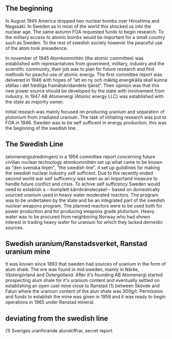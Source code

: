 ## The beginning
In August 1945 America dropped two nuclear bombs over Hiroshima and Nagasaki. In Sweden as in most of the world this shocked us into the nuclear age. The same autumn FOA requested funds to begin research. To the military access to atomic bombs would be important for a small country such as Sweden. To the rest of swedish society however the peaceful use of the atom took presedence.

In november of 1945 Atomkommittén (the atomic committee) was established with represantatvies from goverment, military, industry and the scientific community, their job was to plan for future research and find methods for peacful use of atomic energy. The first committee report was delivered in 1946 with hopes of ”att en ny och mäktig energikälla skall kunna ställas i det fredliga framåtskridandets tjänst”. Their opinion was that this new power source should be developed by the state with involvement from industry. In 1947 AB Atomenergi (Atomic energy LLC) was established with the state as majority owner.

Initial reseach was mainly focused on producing uranium and separation of plutonium from irradiated uranium. The task of initiating research was put to FOA in 1946. Sweden was to be self sufficent in energy production, this was the beginning of the swedish line.

## The Swedish Line
(atomenergiutredningen)
in a 1956 committee report concerning future civilian nuclear technology atomkommittén set up what came to be known as "den svenska linjen", "the swedish line". it set up guildlines for making the swedish nuclear industry self sufficent. Due to the recently ended second world war self sufficency was seen as an importand measure to handle future conflict and crisis. To achive self sufficency Sweden would need to establish a --komplett kärnbränslecykel-- based on domestically sourced uranium used in heavy water moderated reactors. The program was to be undertaken by the state and be an integrated part of the swedish nuclear weapons program. The planned reactors were to be used both for power production and for producing weapons grade plutonium. Heavy water was to be procured from neighboring Norway who had shown interest in trading heavy water for uranium for which they lacked demestic sources.

## Swedish uranium/Ranstadsverket, Ranstad uranium mine
It was known since 1893 that sweden had sources of uranium in the form of alum shale. The ore was found in mid sweden, mainly in Närke, Västergörland and Östergötland. After it's founding AB Atomenergi started prospecting alum shale for it's uranium content and eventually settled on establishing an open cast mine close to Ranstad (1) between Skövde and Falun where the uranium content of the alun shale was 300g/t. Permission and funds to establish the mine was given in 1959 and it was ready to begin operations in 1965 under Ranstad mineral.


## deviating from the swedish line

(1) Sveriges uranförande alunskiffrar, secret report



